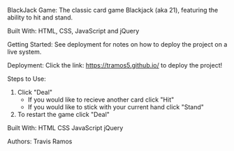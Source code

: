 BlackJack Game:
The classic card game Blackjack (aka 21), featuring the ability to hit and stand. 

Built With:
HTML, CSS, JavaScript and jQuery

Getting Started:
See deployment for notes on how to deploy the project on a live system.

Deployment:
Click the link: https://tramos5.github.io/ to deploy the project!

Steps to Use:
1. Click "Deal"
    - If you would like to recieve another card click "Hit"
    - If you would like to stick with your current hand click "Stand"
2. To restart the game click "Deal"

Built With:
HTML
CSS
JavaScript
jQuery

Authors:
Travis Ramos
